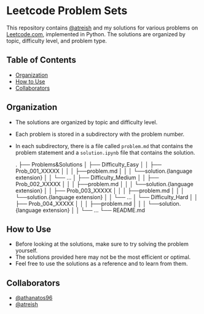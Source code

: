 # Leetcode Problem Sets

This repository contains [@atreish](https://github.com/atreish) and my solutions for various problems on [Leetcode.com](https://leetcode.com/), implemented in Python. The solutions are organized by topic, difficulty level, and problem type.

## Table of Contents

- [Organization](#organization)
- [How to Use](#how-to-use)
- [Collaborators](#collaborators)

## Organization
- The solutions are organized by topic and difficulty level.
- Each problem is stored in a subdirectory with the problem number.
- In each subdirectory, there is a file called `problem.md` that contains the problem statement and a `solution.ipynb` file that contains the solution.

	.
	├── Problems&Solutions
	│   ├── Difficulty_Easy
	│   │   ├── Prob_001_XXXXX
	│   │   │   ├──problem.md
	│   │   │   └──solution.{language extension}
	│   │   └── ...
	│   ├── Difficulty_Medium
	│   │   ├── Prob_002_XXXXX
	│   │   │   ├──problem.md
	│   │   │   └──solution.{language extension}
	│   │   ├── Prob_003_XXXXX
	│   │   │   ├──problem.md
	│   │   │   └──solution.{language extension}
	│   │   └── ...
	│   └── Difficulty_Hard
	│   │   ├── Prob_004_XXXXX
	│   │   │   ├──problem.md
	│   │   │   └──solution.{language extension}
	│   │   └── ...
	└── README.md              



## How to Use
- Before looking at the solutions, make sure to try solving the problem yourself.
- The solutions provided here may not be the most efficient or optimal.
- Feel free to use the solutions as a reference and to learn from them.

## Collaborators
- [@athanatos96](https://github.com/athanatos96)
- [@atreish](https://github.com/atreish) 

